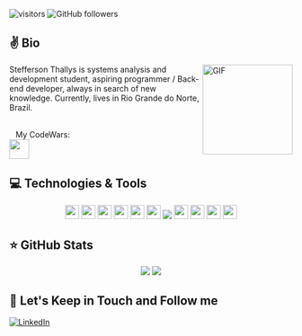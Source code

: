  ![visitors](https://visitor-badge.glitch.me/badge?page_id=maphstay.visitor-badge)
![GitHub followers](https://img.shields.io/github/followers/maphstay?style=social)

## ✌️ Bio

<img align="right" alt="GIF" height="160px" src="https://i2.wp.com/inspi.com.br/wp-content/uploads/2016/04/trabalhar-em-casa-jim.gif?ssl=1" />

Stefferson Thallys is systems analysis and development student, aspiring programmer / Back-end developer, always in search of new knowledge. Currently, lives in Rio Grande do Norte, Brazil.

<br/>
&ensp;&nbsp;My CodeWars:<br/>
<img src="https://www.codewars.com/users/maphstay/badges/large" height="35"/>

## 💻 Technologies & Tools

<p align="center">

<img src="https://img.shields.io/badge/-HTML5-F16529?logo=html5&logoColor=white&style=flat&style=plastic" height="25"/>
<img src="https://img.shields.io/badge/-CSS3-00BFFF?logo=css3&logoColor=white&style=flat&style=plastic" height="25"/>
<img src="https://img.shields.io/badge/JavaScript-%23F7DF1E.svg?&logo=javascript&logoColor=black&style=flat&style=plastic" height="25"/>
<img src="https://img.shields.io/badge/-jQuery-blue?&logo=jquery&logoColor=white&style=flat&style=plastic" height="25"/>
<img src="https://img.shields.io/badge/Node.js%20-%2343853D.svg?&style=flat&logo=node.js&logoColor=white&style=plastic" height="25"/>
<img src="https://img.shields.io/badge/Node.js%20-%2343853D.svg?&style=flat&logo=node.js&logoColor=white&style=plastic" height="25"/>
<img src="https://img.shields.io/badge/-php-757de8?logo=php&logoColor=white&style=flat&style=plastic%22%20height=%2225%22"/>
<img src="https://img.shields.io/badge/-MySQL-blue?&logo=mysql&logoColor=white&style=flat&style=plastic" height="25"/>
<img src="https://img.shields.io/badge/-GitHub-181717?&logo=github&style=flat&style=plastic" height="25"/>
<img src="https://img.shields.io/badge/-Git-FF4500?&logo=git&logoColor=white&style=flat&style=plastic" height="25"/>
<img src="http://img.shields.io/badge/-VS%20Code-007ACC?style=flat&style=plastic&logo=visual-studio-code&logoColor=ffffff" height="25"/>


</p>

## ⭐ GitHub Stats

<p align = "center">
  <img src = "https://github-readme-stats.vercel.app/api?username=maphstay&show_icons=true&theme=tokyonight&line_height=27">
  <img src = "https://github-readme-stats.vercel.app/api/top-langs/?username=maphstay&show_icons=true&locale=en&layout=compact&theme=tokyonight">
</p>

## 🎯 Let's Keep in Touch and Follow me 

[![LinkedIn](https://img.shields.io/badge/linkedin-%230077B5.svg?&style=for-the-badge&logo=linkedin&logoColor=white)](https://www.linkedin.com/in/stefferson-thallys-6309851a2/)
